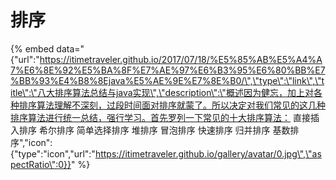 # 排序

{% embed data="{\"url\":\"https://itimetraveler.github.io/2017/07/18/%E5%85%AB%E5%A4%A7%E6%8E%92%E5%BA%8F%E7%AE%97%E6%B3%95%E6%80%BB%E7%BB%93%E4%B8%8Ejava%E5%AE%9E%E7%8E%B0/\",\"type\":\"link\",\"title\":\"八大排序算法总结与java实现\",\"description\":\"概述因为健忘，加上对各种排序算法理解不深刻，过段时间面对排序就蒙了。所以决定对我们常见的这几种排序算法进行统一总结，强行学习。首先罗列一下常见的十大排序算法：   直接插入排序 希尔排序 简单选择排序 堆排序 冒泡排序 快速排序 归并排序 基数排序\",\"icon\":{\"type\":\"icon\",\"url\":\"https://itimetraveler.github.io/gallery/avatar/0.jpg\",\"aspectRatio\":0}}" %}



